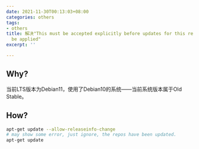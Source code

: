 ```yaml
---
date: 2021-11-30T00:13:03+08:00
categories: others
tags:
- others
title: 解决"This must be accepted explicitly before updates for this repository can
  be applied"
excerpt: ''

---
```

## Why?

当前LTS版本为Debian11，使用了Debian10的系统——当前系统版本属于Old Stable。

## How?

```bash
apt-get update --allow-releaseinfo-change
# may show some error, just ignore, the repos have been updated.
apt-get update
```